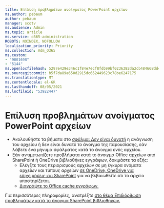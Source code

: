 ```yaml
---
title: Επίλυση προβλημάτων ανοίγματος PowerPoint αρχείων
ms.author: pebaum
author: pebaum
manager: scotv
ms.audience: Admin
ms.topic: article
ms.service: o365-administration
ROBOTS: NOINDEX, NOFOLLOW
localization_priority: Priority
ms.collection: Adm_O365
ms.custom:
- "9001698"
- "5144"
ms.openlocfilehash: 5297e429e346c1f84e7ecf8fdb99bf0236382da2cb484668dd4b560027736979
ms.sourcegitcommit: b5f7da89a650d2915dc652449623c78be6247175
ms.translationtype: MT
ms.contentlocale: el-GR
ms.lasthandoff: 08/05/2021
ms.locfileid: "53922447"
---
```

# <a name="resolve-issues-opening-powerpoint-files"></a>Επίλυση προβλημάτων ανοίγματος PowerPoint αρχείων

- Ακολουθήστε τα βήματα στο [σφάλμα: Δεν είναι δυνατή](https://support.office.com/article/Error-Can-t-read-file-or-Presentation-cannot-be-opened-7f2f31e2-d4dd-4c1f-9e27-ba6fadf92d44) η ανάγνωση του αρχείου ή δεν είναι δυνατό το άνοιγμα της παρουσίασης, εάν λάβετε ένα μήνυμα σφάλματος κατά το άνοιγμα ενός αρχείου.
- Εάν αντιμετωπίζετε προβλήματα κατά το άνοιγμα Office αρχείων από SharePoint ή OneDrive βιβλιοθήκες εγγράφων, δοκιμάστε τα εξής:
    - Ελέγξτε τους περιορισμούς αρχείων σε μη έγκυρα ονόματα αρχείων και τύπους αρχείων [σε OneDrive, OneDrive για επιχειρήσεις και SharePoint](https://support.office.com/article/64883a5d-228e-48f5-b3d2-eb39e07630fa) για να βεβαιωθείτε ότι το αρχείο υποστηρίζεται.
    - [Διαγράψτε το Office cache εγγράφων.](https://support.office.com/article/b1d3765e-d71b-4bb8-99ca-acd22c42995d)

Για περισσότερες πληροφορίες, ανατρέξτε [στο θέμα Επιδιόρθωση προβλημάτων κατά το άνοιγμα SharePoint βιβλιοθηκών.](https://support.office.com/article/31329fa1-4ad0-47fc-95d8-bb0c5b12a536)
